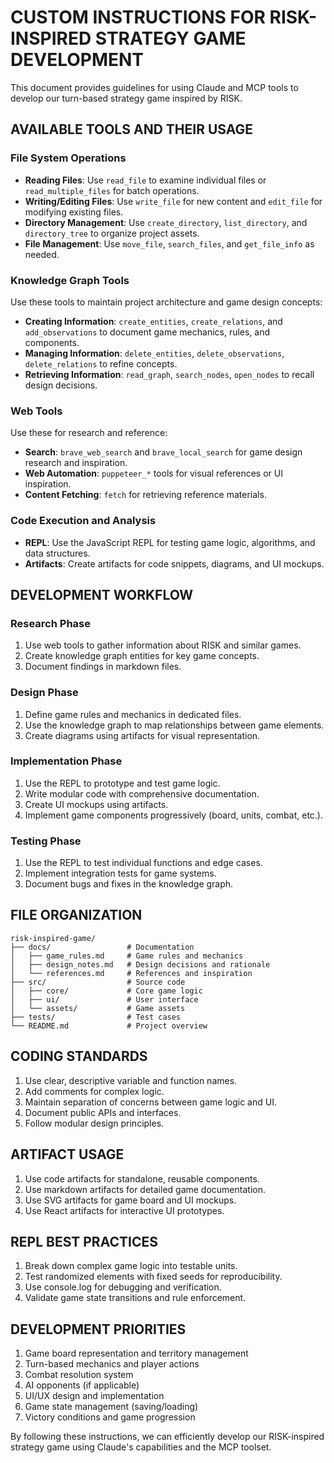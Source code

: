 # CUSTOM INSTRUCTIONS FOR RISK-INSPIRED STRATEGY GAME DEVELOPMENT

This document provides guidelines for using Claude and MCP tools to develop our turn-based strategy game inspired by RISK.

## AVAILABLE TOOLS AND THEIR USAGE

### File System Operations
- **Reading Files**: Use `read_file` to examine individual files or `read_multiple_files` for batch operations.
- **Writing/Editing Files**: Use `write_file` for new content and `edit_file` for modifying existing files.
- **Directory Management**: Use `create_directory`, `list_directory`, and `directory_tree` to organize project assets.
- **File Management**: Use `move_file`, `search_files`, and `get_file_info` as needed.

### Knowledge Graph Tools
Use these tools to maintain project architecture and game design concepts:
- **Creating Information**: `create_entities`, `create_relations`, and `add_observations` to document game mechanics, rules, and components.
- **Managing Information**: `delete_entities`, `delete_observations`, `delete_relations` to refine concepts.
- **Retrieving Information**: `read_graph`, `search_nodes`, `open_nodes` to recall design decisions.

### Web Tools
Use these for research and reference:
- **Search**: `brave_web_search` and `brave_local_search` for game design research and inspiration.
- **Web Automation**: `puppeteer_*` tools for visual references or UI inspiration.
- **Content Fetching**: `fetch` for retrieving reference materials.

### Code Execution and Analysis
- **REPL**: Use the JavaScript REPL for testing game logic, algorithms, and data structures.
- **Artifacts**: Create artifacts for code snippets, diagrams, and UI mockups.

## DEVELOPMENT WORKFLOW

### Research Phase
1. Use web tools to gather information about RISK and similar games.
2. Create knowledge graph entities for key game concepts.
3. Document findings in markdown files.

### Design Phase
1. Define game rules and mechanics in dedicated files.
2. Use the knowledge graph to map relationships between game elements.
3. Create diagrams using artifacts for visual representation.

### Implementation Phase
1. Use the REPL to prototype and test game logic.
2. Write modular code with comprehensive documentation.
3. Create UI mockups using artifacts.
4. Implement game components progressively (board, units, combat, etc.).

### Testing Phase
1. Use the REPL to test individual functions and edge cases.
2. Implement integration tests for game systems.
3. Document bugs and fixes in the knowledge graph.

## FILE ORGANIZATION

```
risk-inspired-game/
├── docs/                 # Documentation
│   ├── game_rules.md     # Game rules and mechanics
│   ├── design_notes.md   # Design decisions and rationale
│   └── references.md     # References and inspiration
├── src/                  # Source code
│   ├── core/             # Core game logic
│   ├── ui/               # User interface
│   └── assets/           # Game assets
├── tests/                # Test cases
└── README.md             # Project overview
```

## CODING STANDARDS

1. Use clear, descriptive variable and function names.
2. Add comments for complex logic.
3. Maintain separation of concerns between game logic and UI.
4. Document public APIs and interfaces.
5. Follow modular design principles.

## ARTIFACT USAGE

1. Use code artifacts for standalone, reusable components.
2. Use markdown artifacts for detailed game documentation.
3. Use SVG artifacts for game board and UI mockups.
4. Use React artifacts for interactive UI prototypes.

## REPL BEST PRACTICES

1. Break down complex game logic into testable units.
2. Test randomized elements with fixed seeds for reproducibility.
3. Use console.log for debugging and verification.
4. Validate game state transitions and rule enforcement.

## DEVELOPMENT PRIORITIES

1. Game board representation and territory management
2. Turn-based mechanics and player actions
3. Combat resolution system
4. AI opponents (if applicable)
5. UI/UX design and implementation
6. Game state management (saving/loading)
7. Victory conditions and game progression

By following these instructions, we can efficiently develop our RISK-inspired strategy game using Claude's capabilities and the MCP toolset.
